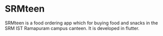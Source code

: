 # SRMteen

SRMteen is a food ordering app which for buying food and snacks in the SRM IST Ramapuram campus canteen. It is developed in flutter.


